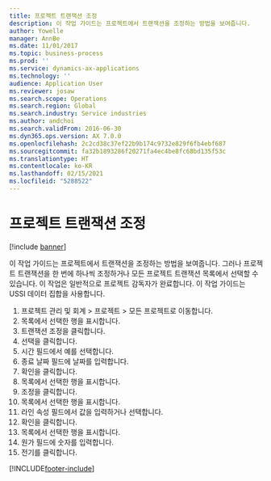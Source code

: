 ```yaml
---
title: 프로젝트 트랜잭션 조정
description: 이 작업 가이드는 프로젝트에서 트랜잭션을 조정하는 방법을 보여줍니다.
author: Yowelle
manager: AnnBe
ms.date: 11/01/2017
ms.topic: business-process
ms.prod: ''
ms.service: dynamics-ax-applications
ms.technology: ''
audience: Application User
ms.reviewer: josaw
ms.search.scope: Operations
ms.search.region: Global
ms.search.industry: Service industries
ms.author: andchoi
ms.search.validFrom: 2016-06-30
ms.dyn365.ops.version: AX 7.0.0
ms.openlocfilehash: 2c2cd38c37ef22b9b174c9732e829f6fb4ebf687
ms.sourcegitcommit: fa32b1893286f20271fa4ec4be8fc68bd135f53c
ms.translationtype: HT
ms.contentlocale: ko-KR
ms.lasthandoff: 02/15/2021
ms.locfileid: "5288522"
---
```

# <a name="adjust-project-transactions"></a>프로젝트 트랜잭션 조정

[!include [banner](../../includes/banner.md)]

이 작업 가이드는 프로젝트에서 트랜잭션을 조정하는 방법을 보여줍니다. 그러나 프로젝트 트랜잭션을 한 번에 하나씩 조정하거나 모든 프로젝트 트랜잭션 목록에서 선택할 수 있습니다. 이 작업은 일반적으로 프로젝트 감독자가 완료합니다. 이 작업 가이드는 USSI 데이터 집합을 사용합니다.

1. 프로젝트 관리 및 회계 > 프로젝트 > 모든 프로젝트로 이동합니다. 
2. 목록에서 선택한 행을 표시합니다. 
3. 트랜잭션 조정을 클릭합니다. 
4. 선택을 클릭합니다. 
5. 시간 필드에서 예를 선택합니다. 
6. 종료 날짜 필드에 날짜를 입력합니다. 
7. 확인을 클릭합니다. 
8. 목록에서 선택한 행을 표시합니다. 
9. 조정을 클릭합니다. 
10. 목록에서 선택한 행을 표시합니다. 
11. 라인 속성 필드에서 값을 입력하거나 선택합니다. 
12. 확인을 클릭합니다. 
13. 목록에서 선택한 행을 표시합니다. 
14. 원가 필드에 숫자를 입력합니다. 
15. 전기를 클릭합니다. 


[!INCLUDE[footer-include](../../includes/footer-banner.md)]